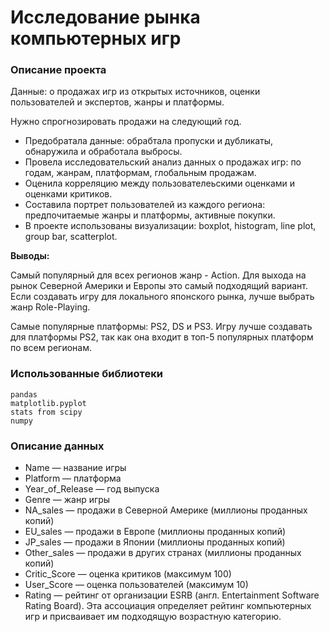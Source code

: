 # Исследование рынка компьютерных игр

### Описание проекта
Данные: о продажах игр из открытых источников, оценки пользователей и экспертов, жанры и платформы.

Нужно спрогнозировать продажи на следующий год.

* Предобратала данные: обрабтала пропуски и дубликаты, обнаружила и обработала выбросы.
* Провела исследовательский анализ данных о продажах игр: по годам, жанрам, платформам, глобальным продажам.
* Оценила корреляцию между пользователеьскими оценками и оценками критиков.
* Составила портрет пользователей из каждого региона: предпочитаемые жанры и платформы, активные покупки.
* В проекте использованы визуализации: boxplot, histogram, line plot, group bar, scatterplot.

**Выводы:**

Самый популярный для всех регионов жанр - Action. Для выхода на рынок Северной Америки и Европы это самый подходящий
вариант. Если создавать игру для локального японского рынка, лучше выбрать жанр Role-Playing.

Самые популярные платформы: PS2, DS и PS3.
Игру лучше создавать для платформы PS2, так как она входит в топ-5 популярных платформ по всем регионам.

### Использованные библиотеки

```
pandas
matplotlib.pyplot
stats from scipy
numpy
```
### Описание данных

   - Name — название игры
   - Platform — платформа
   - Year_of_Release — год выпуска
   - Genre — жанр игры
   - NA_sales — продажи в Северной Америке (миллионы проданных копий)
   - EU_sales — продажи в Европе (миллионы проданных копий)
   - JP_sales — продажи в Японии (миллионы проданных копий)
   - Other_sales — продажи в других странах (миллионы проданных копий)
   - Critic_Score — оценка критиков (максимум 100)
   - User_Score — оценка пользователей (максимум 10)
   - Rating — рейтинг от организации ESRB (англ. Entertainment Software Rating Board). Эта ассоциация определяет 
   рейтинг компьютерных игр и присваивает им подходящую возрастную категорию.